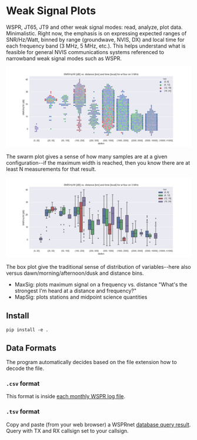 # Weak Signal Plots

WSPR, JT65, JT9 and other weak signal modes: read, analyze, plot data.
Minimalistic. 
Right now, the emphasis is on expressing expected ranges of SNR/Hz/Watt, binned by range (groundwave, NVIS, DX) and local time for each frequency band (3 MHz, 5 MHz, etc.). 
This helps understand what is feasible for general NVIS communications systems referenced to narrowband weak signal modes such as WSPR.

![image](swarm.png)

The swarm plot gives a sense of how many samples are at a given
configuration--if the maximum width is reached, then you know there are
at least N measurements for that result.

![image](box.png)

The box plot give the traditional sense of distribution of
variables--here also versus dawn/morning/afternoon/dusk and distance
bins.

* MaxSig: plots maximum signal on a frequency vs. distance \"What\'s the strongest I\'m heard at a distance and frequency?\"
* MapSig: plots stations and midpoint science quantities

## Install

    pip install -e .

## Data Formats

The program automatically decides based on the file extension how to decode the file.

### `.csv` format

This format is inside [each monthly WSPR log file](http://wsprnet.org/drupal/downloads).

### `.tsv` format

Copy and paste (from your web browser) a WSPRnet [database query result](http://wsprnet.org/olddb). 
Query with TX and RX callsign set to your callsign.
